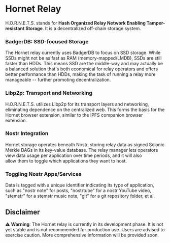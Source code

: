 # Hornet Relay
H.O.R.N.E.T.S. stands for **Hash Organized Relay Network Enabling Tamper-resistant Storage**. It is a decentralized off-chain storage system.

### BadgerDB: SSD-focused Storage
The Hornet relay currently uses BadgerDB to focus on SSD storage. While SSDs might not be as fast as RAM (memory-mapped/LMDB), SSDs are still faster than HDDs. This means SSD are the middle-way and may actually be a balanced solution that's both economical for relay operators and offers better performance than HDDs, making the task of running a relay more manageable -- further promoting decentralization.

### Libp2p: Transport and Networking
H.O.R.N.E.T.S. utilizes Libp2p for its transport layers and networking, eliminating dependence on the centralized web. This forms the basis for the Hornet browser extension, similar to the IPFS companion browser extension.

### Nostr Integration
Hornet storage operates beneath Nostr, storing relay data as signed Scionic Merkle DAGs in its key-value database. The relay manager lets operators view data usage per application over time periods, and it will also allow them to toggle which applications they want to host.

### Toggling Nostr Apps/Services
Data is tagged with a unique identifier indicating its type of application, such as "nostr note" for posts, "nostrtube" for a nostr YouTube video, "stemstr" for a stemstr music note, "git" for a git repository folder, et al.

## Disclaimer
⚠️ **Warning**: The Hornet relay is currently in its development phase. It is not yet stable and is not recommended for production use. Users are advised to exercise caution. More comprehensive information will be provided soon.
